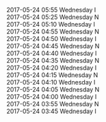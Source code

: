 2017-05-24 05:55 Wednesday  I  
2017-05-24 05:25 Wednesday  N  
2017-05-24 05:10 Wednesday  I  
2017-05-24 04:55 Wednesday  N  
2017-05-24 04:50 Wednesday  I  
2017-05-24 04:45 Wednesday  N  
2017-05-24 04:40 Wednesday  I  
2017-05-24 04:35 Wednesday  N  
2017-05-24 04:20 Wednesday  I  
2017-05-24 04:15 Wednesday  N  
2017-05-24 04:10 Wednesday  I  
2017-05-24 04:05 Wednesday  N  
2017-05-24 04:00 Wednesday  I  
2017-05-24 03:55 Wednesday  N  
2017-05-24 03:45 Wednesday  I  
